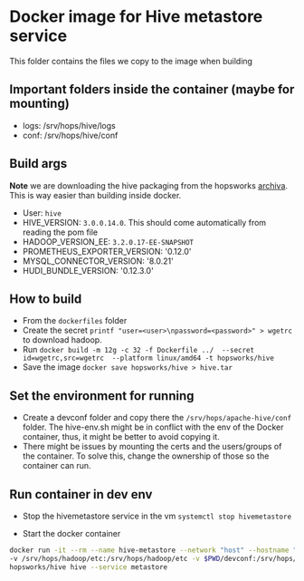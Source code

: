 # Docker image for Hive metastore service

This folder contains the files we copy to the image when building

## Important folders inside the container (maybe for mounting)

- logs: /srv/hops/hive/logs
- conf: /srv/hops/hive/conf

## Build args

**Note** we are downloading the hive packaging from the hopsworks [archiva](https://archiva.hops.works/#welcome). This is way easier than building inside docker.

- User: `hive`
- HIVE_VERSION: `3.0.0.14.0`. This should come automatically from reading the pom file
- HADOOP_VERSION_EE: `3.2.0.17-EE-SNAPSHOT`
- PROMETHEUS_EXPORTER_VERSION: '0.12.0'
- MYSQL_CONNECTOR_VERSION: '8.0.21'
- HUDI_BUNDLE_VERSION: '0.12.3.0'


## How to build

- From the `dockerfiles` folder
- Create the secret `printf "user=<user>\npassword=<password>" > wgetrc` to download hadoop.
- Run `docker build -m 12g -c 32 -f Dockerfile ../  --secret id=wgetrc,src=wgetrc  --platform linux/amd64 -t hopsworks/hive`
- Save the image `docker save hopsworks/hive > hive.tar`

## Set the environment for running

- Create a devconf folder and copy there the `/srv/hops/apache-hive/conf` folder. The hive-env.sh might be in conflict with the env of the Docker container, thus, it might be better to avoid copying it.
- There might be issues by mounting the certs and the users/groups of the container. To solve this, change the ownership of those so the container can run.


## Run container in dev env

- Stop the hivemetastore service in the vm `systemctl stop hivemetastore`

- Start the docker container 
``` bash
docker run -it --rm --name hive-metastore --network "host" --hostname "0.0.0.0" --memory=8G \
-v /srv/hops/hadoop/etc:/srv/hops/hadoop/etc -v $PWD/devconf:/srv/hops/hive/conf   -v  /srv/hops/super_crypto/hive:/srv/hops/super_crypto/hive \
hopsworks/hive hive --service metastore
```

